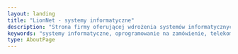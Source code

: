 ```yaml
---
layout: landing
title: "LionNet - systemy informatyczne"
description: "Strona firmy oferującej wdrożenia systemów informatycznych. Wdrożenia i rozwój Lan Management System."
keywords: "systemy informatyczne, oprogramowanie na zamówienie, telekomunikacja, lan management system, administracja serwerami, LMS GIT, LMS INET"
type: AboutPage
---
```

